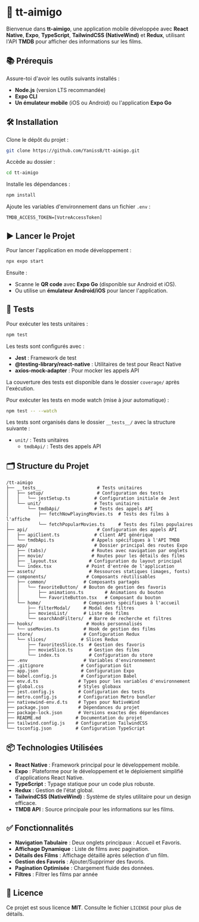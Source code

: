 # 🚀 tt-aimigo

Bienvenue dans **tt-aimigo**, une application mobile développée avec **React Native**, **Expo**, **TypeScript**, **TailwindCSS (NativeWind)** et **Redux**, utilisant l'API **TMDB** pour afficher des informations sur les films.

## 📚 Prérequis

Assure-toi d'avoir les outils suivants installés :

- **Node.js** (version LTS recommandée)
- **Expo CLI**
- **Un émulateur mobile** (iOS ou Android) ou l'application **Expo Go**

## 🛠️ Installation

Clone le dépôt du projet :

```bash
git clone https://github.com/YanissB/tt-aimigo.git
```

Accède au dossier :

```bash
cd tt-aimigo
```

Installe les dépendances :

```bash
npm install
```

Ajoute les variables d'environnement dans un fichier `.env` :

```
TMDB_ACCESS_TOKEN=[VotreAccessToken]
```

## ▶️ Lancer le Projet

Pour lancer l'application en mode développement :

```bash
npx expo start
```

Ensuite :

- Scanne le **QR code** avec **Expo Go** (disponible sur Android et iOS).
- Ou utilise un **émulateur Android/iOS** pour lancer l'application.

## 🧪 Tests

Pour exécuter les tests unitaires :

```bash
npm test
```

Les tests sont configurés avec :

- **Jest** : Framework de test
- **@testing-library/react-native** : Utilitaires de test pour React Native
- **axios-mock-adapter** : Pour mocker les appels API

La couverture des tests est disponible dans le dossier `coverage/` après l'exécution.

Pour exécuter les tests en mode watch (mise à jour automatique) :

```bash
npm test -- --watch
```

Les tests sont organisés dans le dossier `__tests__/` avec la structure suivante :

- `unit/` : Tests unitaires
  - `tmdbApi/` : Tests des appels API

## 🗂️ Structure du Projet

```
/tt-aimigo
├── __tests__                     # Tests unitaires
│   ├── setup/                    # Configuration des tests
│   │   └── jestSetup.ts         # Configuration initiale de Jest
│   └── unit/                    # Tests unitaires
│       └── tmdbApi/             # Tests des appels API
│           ├── fetchNowPlayingMovies.ts  # Tests des films à l'affiche
│           └── fetchPopularMovies.ts     # Tests des films populaires
├── api/                          # Configuration des appels API
│   ├── apiClient.ts             # Client API générique
│   └── tmdbApi.ts              # Appels spécifiques à l'API TMDB
├── app/                         # Dossier principal des routes Expo
│   ├── (tabs)/                 # Routes avec navigation par onglets
│   ├── movie/                  # Routes pour les détails des films
│   ├── _layout.tsx            # Configuration du layout principal
│   └── index.tsx             # Point d'entrée de l'application
├── assets/                    # Ressources statiques (images, fonts)
├── components/               # Composants réutilisables
│   ├── common/              # Composants partagés
│   │   └── favoriteButton/  # Bouton de gestion des favoris
│   │       ├── animations.ts        # Animations du bouton
│   │       └── FavoriteButton.tsx   # Composant du bouton
│   └── home/                # Composants spécifiques à l'accueil
│       ├── filterModal/     # Modal des filtres
│       ├── moviesList/      # Liste des films
│       └── searchAndFilters/  # Barre de recherche et filtres
├── hooks/                    # Hooks personnalisés
│   └── useMovies.ts         # Hook de gestion des films
├── store/                   # Configuration Redux
│   └── slices/             # Slices Redux
│       ├── favoritesSlice.ts  # Gestion des favoris
│       ├── movieSlice.ts      # Gestion des films
│       └── index.ts           # Configuration du store
├── .env                     # Variables d'environnement
├── .gitignore              # Configuration Git
├── app.json                # Configuration Expo
├── babel.config.js         # Configuration Babel
├── env.d.ts               # Types pour les variables d'environnement
├── global.css             # Styles globaux
├── jest.config.js         # Configuration des tests
├── metro.config.js        # Configuration Metro bundler
├── nativewind-env.d.ts    # Types pour NativeWind
├── package.json           # Dépendances du projet
├── package-lock.json      # Versions exactes des dépendances
├── README.md             # Documentation du projet
├── tailwind.config.js    # Configuration TailwindCSS
└── tsconfig.json         # Configuration TypeScript
```

## 📦 Technologies Utilisées

- **React Native** : Framework principal pour le développement mobile.
- **Expo** : Plateforme pour le développement et le déploiement simplifié d'applications React Native.
- **TypeScript** : Typage statique pour un code plus robuste.
- **Redux** : Gestion de l'état global.
- **TailwindCSS (NativeWind)** : Système de styles utilitaire pour un design efficace.
- **TMDB API** : Source principale pour les informations sur les films.

## ✅ Fonctionnalités

- **Navigation Tabulaire** : Deux onglets principaux : Accueil et Favoris.
- **Affichage Dynamique** : Liste de films avec pagination.
- **Détails des Films** : Affichage détaillé après sélection d'un film.
- **Gestion des Favoris** : Ajouter/Supprimer des favoris.
- **Pagination Optimisée** : Chargement fluide des données.
- **Filtres** : Filtrer les films par année

## 📄 Licence

Ce projet est sous licence **MIT**. Consulte le fichier `LICENSE` pour plus de détails.
